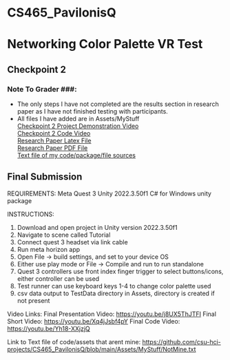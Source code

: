 # CS465_PavilonisQ

# Networking Color Palette VR Test #

## Checkpoint 2 ##

### Note To Grader ###:
 - The only steps I have not completed are the results section in research paper as I have not finished testing with participants. 
 - All files I have added are in Assets/MyStuff <br>
[Checkpoint 2 Project Demonstration Video](https://youtu.be/BRDd9hiu2nQ) <br>
[Checkpoint 2 Code Video](https://youtu.be/37n4za1-ZTI) <br>
[Research Paper Latex File](https://github.com/csu-hci-projects/CS465_PavilonisQ/blob/main/ResearchPaper/CS_465_Pavilonis_Quintin_Research_Paper.tex) <br>
[Research Paper PDF File](https://github.com/csu-hci-projects/CS465_PavilonisQ/blob/main/ResearchPaper/CS_465_Pavilonis_Quintin_Research_Paper.pdf) <br>
[Text file of my code/package/file sources](https://github.com/csu-hci-projects/CS465_PavilonisQ/blob/main/Assets/MyStuff/NotMine.txt)



## Final Submission ##
REQUIREMENTS:
Meta Quest 3
Unity 2022.3.50f1
C# for Windows  unity package


INSTRUCTIONS:
1. Download and open project in Unity version 2022.3.50f1
2. Navigate to scene called Tutorial
3. Connect quest 3 headset via link cable
4. Run meta horizon app
5. Open File -> build settings, and set to your device OS
6. Either use play mode or File -> Compile and run to run standalone
7. Quest 3 controllers use front index finger trigger to select buttons/icons, either controller can be used
8. Test runner can use keyboard keys 1-4 to change color palette used
9. csv data output to TestData directory in Assets, directory is created if not present

Video Links:
Final Presentation Video: https://youtu.be/j8UX5ThJTFI
Final Short Video: https://youtu.be/Xq4jJsbf4pY
Final Code Video: https://youtu.be/Yh18-XXjzjQ

Link to Text file of code/assets that arent mine:
https://github.com/csu-hci-projects/CS465_PavilonisQ/blob/main/Assets/MyStuff/NotMine.txt
